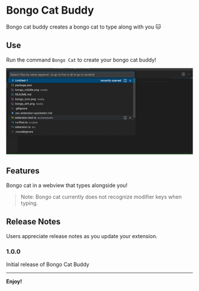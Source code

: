 # Bongo Cat Buddy

Bongo cat buddy creates a bongo cat to type along with you 🐱

## Use

Run the command `Bongo Cat` to create your bongo cat buddy!

![Bongo Cat Use GIF](/media/bongo_cat_gif.gif?raw=true)

## Features

Bongo cat in a webview that types alongside you!

> Note: Bongo cat currently does not recognize modifier keys when typing.


## Release Notes

Users appreciate release notes as you update your extension.

### 1.0.0

Initial release of Bongo Cat Buddy

-----------------------------------------------------------------------------------------------------------

**Enjoy!**
